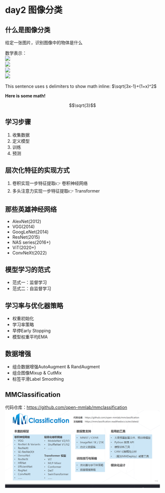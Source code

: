 # day2 图像分类

## 什么是图像分类
给定一张图片，识别图像中的物体是什么

数学表示：
<br/>
<img src="https://render.githubusercontent.com/render/math?math=X \in \reals^{H \times W \times 3}">
<br/>
<img src="https://render.githubusercontent.com/render/math?math=Y \in \{1, \dots, K \}">
<br/>
<img src="https://render.githubusercontent.com/render/math?math=F: \reals^{H \times W \times 3} \to \{1, \dots, K\}">
<br/>
<img src="https://render.githubusercontent.com/render/math?math=e^{i \pi} = -1">
<br/>

This sentence uses `$` delimiters to show math inline:  $\sqrt{3x-1}+(1+x)^2$

**Here is some math!**

```math
\sqrt{3}
```

## 学习步骤
1. 收集数据
2. 定义模型
3. 训练
4. 预测

## 层次化特征的实现方式
1. 卷积实现一步特征提取👉 卷积神经网络
2. 多头注意力实现一步特征提取👉 Transformer

## 那些英雄神经网络
- AlexNet(2012)
- VGG(2014)
- GoogLeNet(2014)
- ResNet(2015)
- NAS series(2016+)
- ViT(2020+)
- ConvNeXt(2022)

## 模型学习的范式
- 范式一：监督学习
- 范式二：自监督学习
## 学习率与优化器策略
- 权重初始化
- 学习率策略
- 早停Early Stopping
- 模型权重平均EMA
## 数据增强
- 组合数据增强AutoAugment & RandAugment
- 组合图像Mixup & CutMix
- 标签平滑Label Smoothing
## MMClassification
代码仓库：https://github.com/open-mmlab/mmclassification
![MMClassification](img/mmclassification.png)
